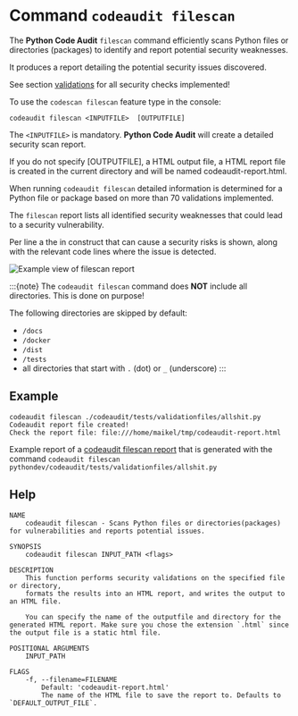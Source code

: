 # Command `codeaudit filescan`

The **Python Code Audit** `filescan` command efficiently scans Python files or directories (packages) to identify and report potential security weaknesses.

It produces a report detailing the potential security issues discovered.


See section [validations](checksinformation) for all security checks implemented!


To use the `codescan filescan` feature type in the console:

```
codeaudit filescan <INPUTFILE>  [OUTPUTFILE]
```

The `<INPUTFILE>` is mandatory. **Python Code Audit** will create a detailed security scan report. 


If you do not specify [OUTPUTFILE], a HTML output file, a HTML report file is created in the current directory and will be named codeaudit-report.html.

When running `codeaudit filescan` detailed information is determined for a Python file or package based on more than 70 validations implemented.

The `filescan` report lists all identified security weaknesses that could lead to a security vulnerability.

Per line a the in construct that can cause a security risks is shown, along with the relevant code lines where the issue is detected.

![Example view of filescan report](filescan.png)


:::{note} 
The `codeaudit filescan` command does **NOT** include all directories. This is done on purpose!

The following directories are skipped by default:
* `/docs`
* `/docker`
* `/dist`
* `/tests`
* all directories that start with `.` (dot) or `_` (underscore)
:::


## Example

```
codeaudit filescan ./codeaudit/tests/validationfiles/allshit.py 
Codeaudit report file created!
Check the report file: file:///home/maikel/tmp/codeaudit-report.html
```

Example report of a [codeaudit filescan report](examples/filescan.html) that is generated with the command `codeaudit filescan pythondev/codeaudit/tests/validationfiles/allshit.py`


## Help

```
NAME
    codeaudit filescan - Scans Python files or directories(packages) for vulnerabilities and reports potential issues.

SYNOPSIS
    codeaudit filescan INPUT_PATH <flags>

DESCRIPTION
    This function performs security validations on the specified file or directory, 
    formats the results into an HTML report, and writes the output to an HTML file. 

    You can specify the name of the outputfile and directory for the generated HTML report. Make sure you chose the extension `.html` since the output file is a static html file.

POSITIONAL ARGUMENTS
    INPUT_PATH

FLAGS
    -f, --filename=FILENAME
        Default: 'codeaudit-report.html'
        The name of the HTML file to save the report to. Defaults to `DEFAULT_OUTPUT_FILE`.

```
